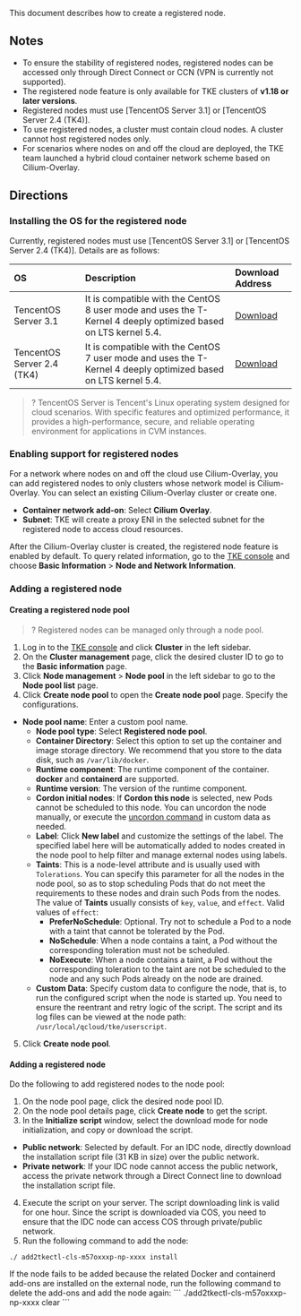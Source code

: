 This document describes how to create a registered node.

## Notes
- To ensure the stability of registered nodes, registered nodes can be accessed only through Direct Connect or CCN (VPN is currently not supported).
- The registered node feature is only available for TKE clusters of **v1.18 or later versions**.
- Registered nodes must use [TencentOS Server 3.1] or [TencentOS Server 2.4 (TK4)].
- To use registered nodes, a cluster must contain cloud nodes. A cluster cannot host registered nodes only.
- For scenarios where nodes on and off the cloud are deployed, the TKE team launched a hybrid cloud container network scheme based on Cilium-Overlay.

## Directions


### Installing the OS for the registered node
Currently, registered nodes must use [TencentOS Server 3.1] or [TencentOS Server 2.4 (TK4)]. Details are as follows:

| **OS** | **Description** | **Download Address** |
| :---- | :---- | :---- |
| TencentOS Server 3.1     | It is compatible with the CentOS 8 user mode and uses the T-Kernel 4 deeply optimized based on LTS kernel 5.4. | [Download](http://mirrors.tencent.com/tlinux/3.1/iso/x86_64/) |
| TencentOS Server 2.4 (TK4) | It is compatible with the CentOS 7 user mode and uses the T-Kernel 4 deeply optimized based on LTS kernel 5.4. | [Download](http://mirrors.tencent.com/tlinux/2.4/iso/) |

>? TencentOS Server is Tencent's Linux operating system designed for cloud scenarios. With specific features and optimized performance, it provides a high-performance, secure, and reliable operating environment for applications in CVM instances.

### Enabling support for registered nodes
For a network where nodes on and off the cloud use Cilium-Overlay, you can add registered nodes to only clusters whose network model is Cilium-Overlay. You can select an existing Cilium-Overlay cluster or create one.
- **Container network add-on**: Select **Cilium Overlay**.
- **Subnet**: TKE will create a proxy ENI in the selected subnet for the registered node to access cloud resources.

After the Cilium-Overlay cluster is created, the registered node feature is enabled by default. To query related information, go to the [TKE console](https://console.cloud.tencent.com/tke2) and choose **Basic Information** > **Node and Network Information**.

 

### Adding a registered node
#### Creating a registered node pool
>? Registered nodes can be managed only through a node pool.

1. Log in to the [TKE console](https://console.cloud.tencent.com/tke2) and click **Cluster** in the left sidebar.
2. On the **Cluster management** page, click the desired cluster ID to go to the **Basic information** page.
3. Click **Node management** > **Node pool** in the left sidebar to go to the **Node pool list** page.
4. Click **Create node pool** to open the **Create node pool** page. Specify the configurations.
- **Node pool name**: Enter a custom pool name.
   - **Node pool type**: Select **Registered node pool**.
   - **Container Directory**: Select this option to set up the container and image storage directory. We recommend that you store to the data disk, such as `/var/lib/docker`.
   - **Runtime component**: The runtime component of the container. **docker** and **containerd** are supported.
   - **Runtime version**: The version of the runtime component.
   - **Cordon initial nodes**: If **Cordon this node** is selected, new Pods cannot be scheduled to this node. You can uncordon the node manually, or execute the [uncordon command](https://intl.cloud.tencent.com/document/product/457/30654) in custom data as needed.
   - **Label**: Click **New label** and customize the settings of the label. The specified label here will be automatically added to nodes created in the node pool to help filter and manage external nodes using labels.
   - **Taints**: This is a node-level attribute and is usually used with `Tolerations`. You can specify this parameter for all the nodes in the node pool, so as to stop scheduling Pods that do not meet the requirements to these nodes and drain such Pods from the nodes.
     The value of **Taints** usually consists of `key`, `value`, and `effect`. Valid values of `effect`:
       - **PreferNoSchedule**: Optional. Try not to schedule a Pod to a node with a taint that cannot be tolerated by the Pod.
       - **NoSchedule**: When a node contains a taint, a Pod without the corresponding toleration must not be scheduled.
       - **NoExecute**: When a node contains a taint, a Pod without the corresponding toleration to the taint are not be scheduled to the node and any such Pods already on the node are drained. 
   - **Custom Data**: Specify custom data to configure the node, that is, to run the configured script when the node is started up. You need to ensure the reentrant and retry logic of the script. The script and its log files can be viewed at the node path: `/usr/local/qcloud/tke/userscript`.
5. Click **Create node pool**.

#### Adding a registered node
Do the following to add registered nodes to the node pool:
1. On the node pool page, click the desired node pool ID.
2. On the node pool details page, click **Create node** to get the script.
3. In the **Initialize script** window, select the download mode for node initialization, and copy or download the script.
-   **Public network**: Selected by default. For an IDC node, directly download the installation script file (31 KB in size) over the public network.
   -   **Private network**: If your IDC node cannot access the public network, access the private network through a Direct Connect line to download the installation script file.
4. Execute the script on your server.
   <dx-alert infotype="notice" title="">
   The script downloading link is valid for one hour. Since the script is downloaded via COS, you need to ensure that the IDC node can access COS through private/public network.
   </dx-alert>
5. Run the following command to add the node:
```
./ add2tkectl-cls-m57oxxxp-np-xxxx install
```
<dx-alert infotype="explain" title="">
If the node fails to be added because the related Docker and containerd add-ons are installed on the external node, run the following command to delete the add-ons and add the node again:
```
./add2tkectl-cls-m57oxxxp-np-xxxx clear
```
</dx-alert>
